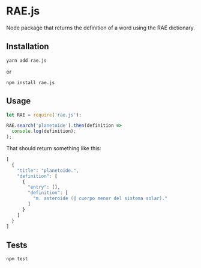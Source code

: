 RAE.js
=========

Node package that returns the definition of a word using the RAE dictionary.

## Installation

  `yarn add rae.js`

  or

  `npm install rae.js`

## Usage

```javascript
let RAE = require('rae.js');

RAE.search('planetoide').then(definition =>
  console.log(definition);
);

```

That should return something like this:

```javascript
[
  {
    "title": "planetoide.",
    "definition": [
      {
        "entry": [],
        "definition": [
          "m. asteroide (‖ cuerpo menor del sistema solar)."
        ]
      }
    ]
  }
]
```

## Tests

  `npm test`

